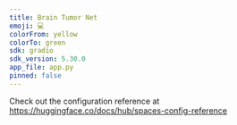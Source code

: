 ```yaml
---
title: Brain Tumor Net
emoji: 💻
colorFrom: yellow
colorTo: green
sdk: gradio
sdk_version: 5.30.0
app_file: app.py
pinned: false
---
```


Check out the configuration reference at https://huggingface.co/docs/hub/spaces-config-reference
